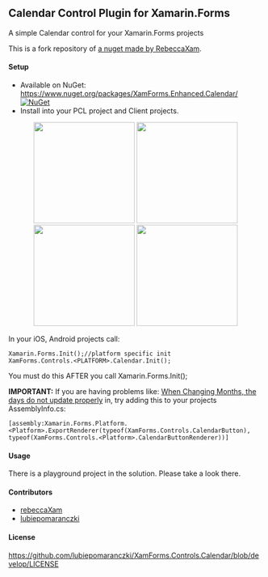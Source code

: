 ## Calendar Control Plugin for Xamarin.Forms
A simple Calendar control for your Xamarin.Forms projects

This is a fork repository of [a nuget made by RebeccaXam](https://github.com/rebeccaXam/XamForms.Controls.Calendar/). 

#### Setup
* Available on NuGet: https://www.nuget.org/packages/XamForms.Enhanced.Calendar/  [![NuGet](https://img.shields.io/nuget/v/XamForms.Enhanced.Calendar.svg?label=NuGet)](https://www.nuget.org/packages/XamForms.Enhanced.Calendar/)
* Install into your PCL project and Client projects.

<p align="center">
  <img src="https://raw.githubusercontent.com/rebeccaXam/XamForms.Controls.Calendar/master/images/iOS.png" height="200"/>
  <img src="https://raw.githubusercontent.com/rebeccaXam/XamForms.Controls.Calendar/master/images/Android.png" height="200"/>
  <img src="https://raw.githubusercontent.com/rebeccaXam/XamForms.Controls.Calendar/master/images/BackgroundPatternDroid.png" height="200"/>
  <img src="https://raw.githubusercontent.com/rebeccaXam/XamForms.Controls.Calendar/master/images/BackgroundpatterniOS.png" height="200"/>
</p>

In your iOS, Android projects call:

```
Xamarin.Forms.Init();//platform specific init
XamForms.Controls.<PLATFORM>.Calendar.Init();
```

You must do this AFTER you call Xamarin.Forms.Init();

**IMPORTANT:** If you are having problems like: [When Changing Months, the days do not update properly](https://github.com/rebeccaXam/XamForms.Controls.Calendar/issues/2) in, try adding this to your projects AssemblyInfo.cs:
```
[assembly:Xamarin.Forms.Platform.<Platform>.ExportRenderer(typeof(XamForms.Controls.CalendarButton), typeof(XamForms.Controls.<Platform>.CalendarButtonRenderer))]
```

#### Usage
There is a playground project in the solution. Please take a look there.

#### Contributors
* [rebeccaXam](https://github.com/rebeccaXam)
* [lubiepomaranczki](https://github.com/lubiepomaranczki)

#### License
https://github.com/lubiepomaranczki/XamForms.Controls.Calendar/blob/develop/LICENSE